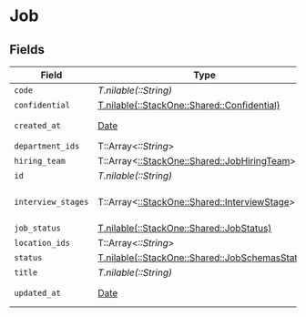 # Job


## Fields

| Field                                                                                      | Type                                                                                       | Required                                                                                   | Description                                                                                | Example                                                                                    |
| ------------------------------------------------------------------------------------------ | ------------------------------------------------------------------------------------------ | ------------------------------------------------------------------------------------------ | ------------------------------------------------------------------------------------------ | ------------------------------------------------------------------------------------------ |
| `code`                                                                                     | *T.nilable(::String)*                                                                      | :heavy_minus_sign:                                                                         | N/A                                                                                        |                                                                                            |
| `confidential`                                                                             | [T.nilable(::StackOne::Shared::Confidential)](../../models/shared/confidential.md)         | :heavy_minus_sign:                                                                         | N/A                                                                                        |                                                                                            |
| `created_at`                                                                               | [Date](https://ruby-doc.org/stdlib-2.6.1/libdoc/date/rdoc/Date.html)                       | :heavy_minus_sign:                                                                         | Date of creation                                                                           | 2021-01-01T01:01:01.000Z                                                                   |
| `department_ids`                                                                           | T::Array<*::String*>                                                                       | :heavy_minus_sign:                                                                         | N/A                                                                                        |                                                                                            |
| `hiring_team`                                                                              | T::Array<[::StackOne::Shared::JobHiringTeam](../../models/shared/jobhiringteam.md)>        | :heavy_minus_sign:                                                                         | N/A                                                                                        |                                                                                            |
| `id`                                                                                       | *T.nilable(::String)*                                                                      | :heavy_minus_sign:                                                                         | N/A                                                                                        |                                                                                            |
| `interview_stages`                                                                         | T::Array<[::StackOne::Shared::InterviewStage](../../models/shared/interviewstage.md)>      | :heavy_minus_sign:                                                                         | Interview stages for the job.                                                              |                                                                                            |
| `job_status`                                                                               | [T.nilable(::StackOne::Shared::JobStatus)](../../models/shared/jobstatus.md)               | :heavy_minus_sign:                                                                         | N/A                                                                                        |                                                                                            |
| `location_ids`                                                                             | T::Array<*::String*>                                                                       | :heavy_minus_sign:                                                                         | N/A                                                                                        |                                                                                            |
| `status`                                                                                   | [T.nilable(::StackOne::Shared::JobSchemasStatus)](../../models/shared/jobschemasstatus.md) | :heavy_minus_sign:                                                                         | N/A                                                                                        |                                                                                            |
| `title`                                                                                    | *T.nilable(::String)*                                                                      | :heavy_minus_sign:                                                                         | N/A                                                                                        |                                                                                            |
| `updated_at`                                                                               | [Date](https://ruby-doc.org/stdlib-2.6.1/libdoc/date/rdoc/Date.html)                       | :heavy_minus_sign:                                                                         | Date of last update                                                                        | 2021-01-01T01:01:01.000Z                                                                   |
